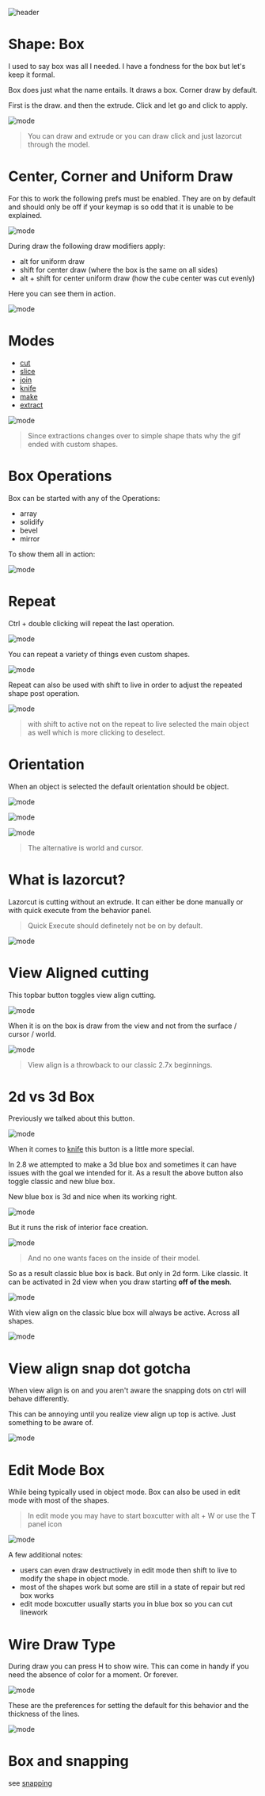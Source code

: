 ![header](img/banner.gif)

# Shape: Box

I used to say box was all I needed. I have a fondness for the box but let's keep it formal.

Box does just what the name entails. It draws a box. Corner draw by default.

First is the draw. and then the extrude. Click and let go and click to apply.

![mode](img/shape/s1.gif)

> You can draw and extrude or you can draw click and just lazorcut through the model.

# Center, Corner and Uniform Draw

For this to work the following prefs must be enabled. They are on by default and should only be off if your keymap is so odd that it is unable to be explained.

![mode](img/shape/s13.png)

During draw the following draw modifiers apply:

- alt for uniform draw
- shift for center draw (where the box is the same on all sides)
- alt + shift for center uniform draw (how the cube center was cut evenly)

Here you can see them in action.

![mode](img/shape/s14.gif)

# Modes

- [cut](mode_red.md)
- [slice](mode_yellow.md)
- [join](mode_green.md)
- [knife](mode_blue.md)
- [make](mode_grey.md)
- [extract](mode_black.md)

![mode](img/shape/s10.gif)

> Since extractions changes over to simple shape thats why the gif ended with custom shapes.

# Box Operations

Box can be started with any of the Operations:

- array
- solidify
- bevel
- mirror

To show them all in action:

![mode](img/shape/s9.gif)

# Repeat

Ctrl + double clicking will repeat the last operation.

![mode](img/shape/s26.gif)

You can repeat a variety of things even custom shapes.

![mode](img/shape/s27.gif)

Repeat can also be used with shift to live in order to adjust the repeated shape post operation.

![mode](img/shape/s28.gif)

> with shift to active not on the repeat to live selected the main object as well which is more clicking to deselect.

# Orientation

When an object is selected the default orientation should be object.

![mode](img/shape/s2.png)

![mode](img/shape/s4.png)

![mode](img/shape/s5.png)

> The alternative is world and cursor.

# What is lazorcut?

Lazorcut is cutting without an extrude. It can either be done manually or with quick execute from the behavior panel.

> Quick Execute should definetely not be on by default.

![mode](img/shape/s3.gif)

# View Aligned cutting

This topbar button toggles view align cutting.

![mode](img/shape/s6.gif)

When it is on the box is draw from the view and not from the surface / cursor / world.

![mode](img/shape/s7.gif)

> View align is a throwback to our classic 2.7x beginnings.

# 2d vs 3d Box

Previously we talked about this button.

![mode](img/shape/s6.gif)

When it comes to [knife](mode_blue.md) this button is a little more special.

In 2.8 we attempted to make a 3d blue box and sometimes it can have issues with the goal we intended for it. As a result the above button also toggle classic and new blue box.

New blue box is 3d and nice when its working right.

![mode](img/shape/s31.gif)

But it runs the risk of interior face creation.

![mode](img/shape/s32.gif)

> And no one wants faces on the inside of their model.

So as a result classic blue box is back. But only in 2d form. Like classic.
It can be activated in 2d view when you draw starting **off of the mesh**.

![mode](img/shape/s33.gif)

With view align on the classic blue box will always be active. Across all shapes.

![mode](img/shape/s34.gif)

# View align snap dot gotcha

When view align is on and you aren't aware the snapping dots on ctrl will behave differently.

This can be annoying until you realize view align up top is active. Just something to be aware of.

![mode](img/shape/s8.gif)

# Edit Mode Box

While being typically used in object mode. Box can also be used in edit mode with most of the shapes.

> In edit mode you may have to start boxcutter with alt + W or use the T panel icon

![mode](img/shape/s17.gif)

A few additional notes:

- users can even draw destructively in edit mode then shift to live to modify the shape in object mode.
- most of the shapes work but some are still in a state of repair but red box works
- edit mode boxcutter usually starts you in blue box so you can cut linework

# Wire Draw Type

During draw you can press H to show wire. This can come in handy if you need the absence of color for a moment. Or forever.

![mode](img/shape/s11.gif)

These are the preferences for setting the default for this behavior and the thickness of the lines.

![mode](img/shape/s12.png)

# Box and snapping

see [snapping](snapping.md)
